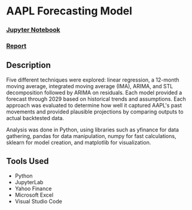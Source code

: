 # AAPL Forecasting Model

### [Jupyter Notebook](https://github.com/medhanshsankaran/AAPL-Forecasting-Model/blob/main/AAPLPredictionCode.ipynb)

### [Report](https://github.com/medhanshsankaran/AAPL-Forecasting-Model/blob/main/GroupProjectFinalSubmission.pdf)

## Description

Five different techniques were explored: linear regression, a 12-month moving average, integrated moving average (IMA), ARIMA, and STL decomposition followed by ARIMA on residuals. Each model provided a forecast through 2029 based on historical trends and assumptions. Each approach was evaluated to determine how well it captured AAPL's past movements and provided plausible projections by comparing outputs to actual backtested data.

Analysis was done in Python, using libraries such as yfinance for data gathering, pandas for data manipulation, numpy for fast calculations, sklearn for model creation, and matplotlib for visualization.

## Tools Used

* Python
* JupyterLab
* Yahoo Finance
* Microsoft Excel
* Visual Studio Code
